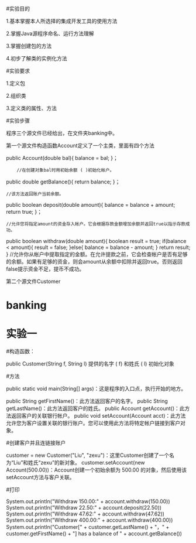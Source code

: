 
#实验目的

1.基本掌握本人所选择的集成开发工具的使用方法

2.掌握Java源程序命名、运行方法理解

3.掌握创建包的方法

4.初步了解类的实例化方法

#实验要求

1.定义包

2.组织类

3.定义类的属性、方法

#实验步骤

程序三个源文件已经给出，在文件夹banking中。

第一个源文件构造函数Account定义了一个主类，里面有四个方法

 public Account(double bal){
        balance = bal;
        }；
        
        //在创建对象bal时用初始余额 ( )初始化帐户。

 public double getBalance(){
        return balance;
    }；
    
    //该方法返回账户当前余额。

  public boolean deposit(double amount){
        balance = balance + amount;
        return true;
    }；
    
    //允许您将指定amount的资金存入帐户。它会根据存款金额增加余额并返回true以指示存款成功。

  public boolean withdraw(double amount){
        boolean result = true;
        if(balance < amount){
            result = false;
        }else{
            balance = balance - amount;
        }
        return result;
    }
    //允许你从帐户中提取指定的金额。在允许提款之前，它会检查帐户是否有足够的余额。如果有足够的资金，则会amount从余额中扣除并返回true。否则返回false提示资金不足，提币不成功。

第二个源文件Customer





 
 
 
 
 
 
 # banking
# 实验一
#构造函数：


public Customer(String f, String l) 提供的名字 ( f) 和姓氏 ( l) 初始化对象


#方法

public static void main(String[] args)：这是程序的入口点，执行开始的地方。


public String getFirstName()：此方法返回客户的名字。
public String getLastName()：此方法返回客户的姓氏。
public Account getAccount()：此方法返回客户的关联银行帐户。
public void setAccount(Account acct)：此方法允许您为客户设置关联的银行账户。您可以使用此方法将特定帐户链接到客户对象。

#创建客户并且连链接账户


customer = new Customer("Liu", "zexu")：这里Customer创建了一个名为“Liu”和姓氏“zexu”的新对象。
customer.setAccount(new Account(500.00))：Account创建一个初始余额为 500.00 的对象，然后使用该setAccount方法与客户关联。

#打印


System.out.println("Withdraw 150.00:" + account.withdraw(150.00))
System.out.println("Withdraw 22.50:" + account.deposit(22.50))
System.out.println("Withdraw 47.62:" + account.withdraw(47.62))
System.out.println("Withdraw 400.00:" + account.withdraw(400.00))
System.out.println("Customer[" + customer.getLastName() + "，" + customer.getFirstName() + "] has a balance of " + account.getBalance())
